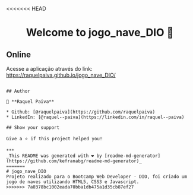 <<<<<<< HEAD
<h1 align="center">Welcome to jogo_nave_DIO 👋</h1>
<p>
</p>

## Online 
Acesse a aplicação através do link: https://raquelpaiva.github.io/jogo_nave_DIO/
```

## Author

👤 **Raquel Paiva**

* Github: [@raquelpaiva](https://github.com/raquelpaiva)
* LinkedIn: [@raquel--paiva](https://linkedin.com/in/raquel--paiva)

## Show your support

Give a ⭐️ if this project helped you!

***
_This README was generated with ❤️ by [readme-md-generator](https://github.com/kefranabg/readme-md-generator)_
=======
# jogo_nave_DIO
Projeto realizado para o Bootcamp Web Developer - DIO, foi criado um jogo de naves utilizando HTML5, CSS3 e Javascript.
>>>>>>> 7a0378bc1002eada70bba1db475a1d35cb87ef27
